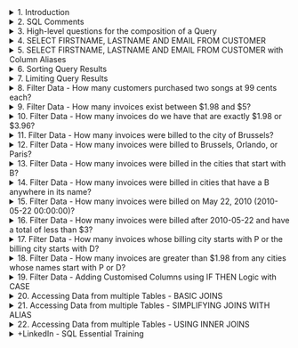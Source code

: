 <details>
<summary>1. Introduction </summary>

# Introduction

[https://sqlitebrowser.org/](https://sqlitebrowser.org/)

![image](https://github.com/omeatai/AI-and-Data-Science/assets/32337103/01970cf0-08fa-4879-b5d9-fdde92f5f5e9)
![image](https://github.com/omeatai/AI-and-Data-Science/assets/32337103/4e7a9d84-75e3-470d-b9d4-d0d60d004662)
![image](https://github.com/omeatai/AI-and-Data-Science/assets/32337103/c63b3ca3-6ca5-4db8-847a-d6fe99e49852)
![image](https://github.com/omeatai/AI-and-Data-Science/assets/32337103/732df91d-517d-4806-83ad-87f7520fae5d)
![image](https://github.com/omeatai/AI-and-Data-Science/assets/32337103/f86c2aeb-e487-4a21-addc-855cdc341b6a)
![image](https://github.com/omeatai/AI-and-Data-Science/assets/32337103/d1af7765-51a3-4c96-bf76-8d6731bb1d12)
![image](https://github.com/omeatai/AI-and-Data-Science/assets/32337103/a2b26072-fb01-4f45-b9a1-ba88b6fd28f2)

<img width="1327" alt="image" src="https://github.com/omeatai/AI-and-Data-Science/assets/32337103/41a516b7-c96b-4a36-9988-71f40af9b873">
<img width="1327" alt="image" src="https://github.com/omeatai/AI-and-Data-Science/assets/32337103/d35faea5-4387-4e1a-8d60-2148e8f43638">

# #END

</details>

<details>
<summary>2. SQL Comments </summary>

# SQL Comments

```sql
-- THIS IS A COMMENT

/*
THIS IS A COMMENT
THIS IS ANOTHER COMMENT

*/
```

```sql

/*
CREATED BY: WALTER SHIELDS
CREATE DATE: MM/DD/YYYY
DESCRIPTION: THIS IS THE STRUCTURE OF A BASIC QUERY

*/
```

# #END </details>

<details>
<summary>3. High-level questions for the composition of a Query </summary>

# High-level questions for the composition of a Query:

- What table within the database are we requesting data from?
- What fields within that table are we interested in?
- Do we want to exclude any data or filter or omit any range or time period?
- What does our query do?

# #END </details>

<details>
<summary>4. SELECT FIRSTNAME, LASTNAME AND EMAIL FROM CUSTOMER </summary>

# SELECT FIRSTNAME, LASTNAME AND EMAIL FROM CUSTOMER

```sql
/*
CREATED BY: IFEANYI OMEATA
CREATE DATE: 05/21/2024
DESCRIPTION: This query displays all customers first names, last names and email addresses
*/

SELECT
	FirstName,
	LastName,
	Email
FROM
	Customer
```

<img width="1327" alt="image" src="https://github.com/omeatai/AI-and-Data-Science/assets/32337103/c913434f-0eaf-4069-8f90-765880bcc718">
<img width="1327" alt="image" src="https://github.com/omeatai/AI-and-Data-Science/assets/32337103/01013a4f-539e-41ab-9508-74cb56206f99">

# #END </details>

<details>
<summary>5. SELECT FIRSTNAME, LASTNAME AND EMAIL FROM CUSTOMER with Column Aliases </summary>

# SELECT FIRSTNAME, LASTNAME AND EMAIL FROM CUSTOMER with Column Aliases

```sql
/*
CREATED BY: IFEANYI OMEATA
CREATE DATE: 05/21/2024
DESCRIPTION: This query displays all customers first names, last names and email addresses
*/

SELECT
	FirstName AS [Customer First Name],
	LastName AS "Customer Last Name",
	Email AS EMAIL
FROM
	Customer
```

<img width="1327" alt="image" src="https://github.com/omeatai/AI-and-Data-Science/assets/32337103/ad61bdef-7bbd-4da1-bfeb-7820f95cdca4">

# #END </details>

<details>
<summary>6. Sorting Query Results </summary>

# Sorting Query Results

## Order By Column Descending

```sql
/*
CREATED BY: IFEANYI OMEATA
CREATE DATE: 05/21/2024
DESCRIPTION: This query displays all customers first names, last names and email addresses
*/

SELECT
	FirstName AS [Customer First Name],
	LastName AS "Customer Last Name",
	Email AS EMAIL
FROM
	Customer
ORDER BY
	LastName
DESC
```

<img width="1283" alt="image" src="https://github.com/omeatai/AI-and-Data-Science/assets/32337103/98e468ec-d0fa-4a9b-88ea-f28b02100528">

## Order by Column Ascending

```sql
/*
CREATED BY: IFEANYI OMEATA
CREATE DATE: 05/21/2024
DESCRIPTION: This query displays all customers first names, last names and email addresses
*/

SELECT
	FirstName AS [Customer First Name],
	LastName AS "Customer Last Name",
	Email AS EMAIL
FROM
	Customer
ORDER BY
	LastName
ASC
```

<img width="1327" alt="image" src="https://github.com/omeatai/AI-and-Data-Science/assets/32337103/eb077893-57a4-4a2a-b52a-c87e399eb5af">

## Order by Multiple Columns

```sql
/*
CREATED BY: IFEANYI OMEATA
CREATE DATE: 05/21/2024
DESCRIPTION: This query displays all customers first names, last names and email addresses
*/

SELECT
	FirstName AS [Customer First Name],
	LastName AS "Customer Last Name",
	Email AS EMAIL
FROM
	Customer
ORDER BY
	FirstName ASC,
	LastName DESC

```

<img width="1327" alt="image" src="https://github.com/omeatai/AI-and-Data-Science/assets/32337103/538a47f7-8d0e-4f42-8e80-605139f81f40">

# #END </details>

<details>
<summary>7. Limiting Query Results </summary>

# Limiting Query Results

```sql
/*
CREATED BY: IFEANYI OMEATA
CREATE DATE: 05/21/2024
DESCRIPTION: This query displays all customers first names, last names and email addresses
*/

SELECT
	FirstName AS [Customer First Name],
	LastName AS "Customer Last Name",
	Email AS EMAIL
FROM
	Customer
ORDER BY
	FirstName ASC,
	LastName DESC
LIMIT
	5
```

<img width="1327" alt="image" src="https://github.com/omeatai/AI-and-Data-Science/assets/32337103/d687979f-9bf4-4872-af98-752bb4bbb09b">

# #END </details>

<details>
<summary>8. Filter Data - How many customers purchased two songs at 99 cents each?  </summary>

# Filter Data - How many customers purchased two songs at 99 cents each?

- there are tracks at 99 cents each, which is part of our question.
- two songs purchased at 99 cents each will total to $1.98.
- So let's take a look at our invoice table and if we scroll over to the total, we do see that there are invoices totaling $1.98.

```sql
/*
CREATED BY: IFEANYI OMEATA
CREATE DATE: 05/21/2024
DESCRIPTION: This query displays all customers first names, last names and email addresses
*/

SELECT
	CustomerId,
	InvoiceDate,
	BillingAddress,
	BillingCity,
	Total
FROM
	Invoice
WHERE
	Total = 1.98
ORDER BY
	CustomerId ASC
LIMIT
	500

```

<img width="1327" alt="image" src="https://github.com/omeatai/AI-and-Data-Science/assets/32337103/e96f63f7-6886-4057-9188-eefaab757c71">

![image](https://github.com/omeatai/AI-and-Data-Science/assets/32337103/1f168133-944b-419b-adda-d39cdbcc7689)

# #END </details>

<details>
<summary>9. Filter Data - How many invoices exist between $1.98 and $5?  </summary>

# Filter Data - How many invoices exist between $1.98 and $5?

- We would simply have to make an alteration to our WHERE clause.
- We're simply going to include the logical operator between $1.98 and $5.

```sql
/*
CREATED BY: IFEANYI OMEATA
CREATE DATE: 05/21/2024
DESCRIPTION: This query displays all customers first names, last names and email addresses
*/

SELECT
	CustomerId,
	InvoiceDate,
	BillingAddress,
	BillingCity,
	Total
FROM
	Invoice
WHERE
	Total BETWEEN 1.98 AND 5.00
ORDER BY
	CustomerId ASC
LIMIT
	500

```

<img width="1327" alt="image" src="https://github.com/omeatai/AI-and-Data-Science/assets/32337103/913089fa-c9c0-4ccf-b6e9-ea09e766ce12">

# #END </details>

<details>
<summary>10. Filter Data - How many invoices do we have that are exactly $1.98 or $3.96?  </summary>

# Filter Data - How many invoices do we have that are exactly $1.98 or $3.96?

```sql
/*
CREATED BY: IFEANYI OMEATA
CREATE DATE: 05/21/2024
DESCRIPTION: This query displays all customers first names, last names and email addresses
*/

SELECT
	CustomerId,
	InvoiceDate,
	BillingAddress,
	BillingCity,
	Total
FROM
	Invoice
WHERE
	Total IN (1.98, 3.96)
ORDER BY
	CustomerId ASC
LIMIT
	500

```

<img width="1327" alt="image" src="https://github.com/omeatai/AI-and-Data-Science/assets/32337103/f07b8a9c-43a4-4801-b357-7a71e66e6060">

# #END </details>

<details>
<summary>11. Filter Data - How many invoices were billed to the city of Brussels?  </summary>

# Filter Data - How many invoices were billed to the city of Brussels?

```sql
/*
CREATED BY: IFEANYI OMEATA
CREATE DATE: 05/21/2024
DESCRIPTION: This query displays all customers info per query instance
*/

SELECT
	CustomerId,
	InvoiceDate,
	BillingAddress,
	BillingCity,
	Total
FROM
	Invoice
WHERE
	BillingCity = 'Brussels'
ORDER BY
	CustomerId ASC
LIMIT
	500

```

<img width="1327" alt="image" src="https://github.com/omeatai/AI-and-Data-Science/assets/32337103/51529ad4-5e9b-4589-988e-e7a73b4f845e">
<img width="1327" alt="image" src="https://github.com/omeatai/AI-and-Data-Science/assets/32337103/ae17089e-2192-42df-b280-1e54eeecf386">

# #END </details>

<details>
<summary>12. Filter Data - How many invoices were billed to Brussels, Orlando, or Paris?  </summary>

# Filter Data - How many invoices were billed to Brussels, Orlando, or Paris?

```sql
/*
CREATED BY: IFEANYI OMEATA
CREATE DATE: 05/21/2024
DESCRIPTION: This query displays all customers info per query instance
*/

SELECT
	CustomerId,
	InvoiceDate,
	BillingAddress,
	BillingCity,
	Total
FROM
	Invoice
WHERE
	BillingCity IN ('Brussels', 'Orlando', 'Paris')
ORDER BY
	CustomerId ASC
LIMIT
	500

```

<img width="1327" alt="image" src="https://github.com/omeatai/AI-and-Data-Science/assets/32337103/32c6b549-c358-4a7c-b4a2-f04a41291cf5">

# #END </details>

<details>
<summary>13. Filter Data - How many invoices were billed in the cities that start with B?  </summary>

# Filter Data - How many invoices were billed in the cities that start with B?

```sql
/*
CREATED BY: IFEANYI OMEATA
CREATE DATE: 05/21/2024
DESCRIPTION: This query displays all customers info per query instance
*/

SELECT
	CustomerId,
	InvoiceDate,
	BillingAddress,
	BillingCity,
	Total
FROM
	Invoice
WHERE
	BillingCity LIKE 'B%'
ORDER BY
	CustomerId ASC
LIMIT
	500

```

<img width="1327" alt="image" src="https://github.com/omeatai/AI-and-Data-Science/assets/32337103/92a3eaee-9a17-44a9-a2a9-9bd111216dea">

# #END </details>

<details>
<summary>14. Filter Data - How many invoices were billed in cities that have a B anywhere in its name?  </summary>

# Filter Data - How many invoices were billed in cities that have a B anywhere in its name?

```sql
/*
CREATED BY: IFEANYI OMEATA
CREATE DATE: 05/21/2024
DESCRIPTION: This query displays all customers info per query instance
*/

SELECT
	CustomerId,
	InvoiceDate,
	BillingAddress,
	BillingCity,
	Total
FROM
	Invoice
WHERE
	BillingCity LIKE '%B%'
ORDER BY
	CustomerId ASC
LIMIT
	500

```

<img width="1327" alt="image" src="https://github.com/omeatai/AI-and-Data-Science/assets/32337103/3137beb5-1d6f-4797-b126-1bd0c6b2fdef">

# #END </details>

<details>
<summary>15. Filter Data - How many invoices were billed on May 22, 2010 (2010-05-22 00:00:00)?  </summary>

# Filter Data - How many invoices were billed on May 22, 2010 (2010-05-22 00:00:00)?

```sql
/*
CREATED BY: IFEANYI OMEATA
CREATE DATE: 05/21/2024
DESCRIPTION: This query displays all customers info per query instance
*/

SELECT
	CustomerId,
	InvoiceDate,
	BillingAddress,
	BillingCity,
	Total
FROM
	Invoice
WHERE
	Date(InvoiceDate) =  '2010-05-22'
	-- DateTime(InvoiceDate) =  '2010-05-22 00:00:00'
	-- InvoiceDate = '2010-05-22 00:00:00'
ORDER BY
	CustomerId ASC
LIMIT
	500

```

<img width="1327" alt="image" src="https://github.com/omeatai/AI-and-Data-Science/assets/32337103/2ded905e-dea9-43e3-aaeb-b48590fe4b21">
<img width="1327" alt="image" src="https://github.com/omeatai/AI-and-Data-Science/assets/32337103/fcd07f2a-1179-4c00-b470-ebd0b846cc37">

# #END </details>

<details>
<summary>16. Filter Data - How many invoices were billed after 2010-05-22 and have a total of less than $3?  </summary>

# Filter Data - How many invoices were billed after 2010-05-22 and have a total of less than $3?

```sql
/*
CREATED BY: IFEANYI OMEATA
CREATE DATE: 05/21/2024
DESCRIPTION: This query displays all customers info per query instance
*/

SELECT
	CustomerId,
	InvoiceDate,
	BillingAddress,
	BillingCity,
	Total
FROM
	Invoice
WHERE
	Date(InvoiceDate) >  '2010-05-22' AND Total < 3.00
ORDER BY
	InvoiceDate ASC
LIMIT
	500

```

<img width="1327" alt="image" src="https://github.com/omeatai/AI-and-Data-Science/assets/32337103/a1089361-3f6b-49c5-a460-b963f8e5cb74">

# #END </details>

<details>
<summary>17. Filter Data - How many invoices whose billing city starts with P or the billing city starts with D?  </summary>

# Filter Data - How many invoices whose billing city starts with P or the billing city starts with D?

```sql
/*
CREATED BY: IFEANYI OMEATA
CREATE DATE: 05/21/2024
DESCRIPTION: This query displays all customers info per query instance
*/

SELECT
	CustomerId,
	InvoiceDate,
	BillingAddress,
	BillingCity,
	Total
FROM
	Invoice
WHERE
	BillingCity LIKE  'P%'  OR BillingCity LIKE 'D%'
ORDER BY
	InvoiceDate ASC
LIMIT
	500

```

<img width="1327" alt="image" src="https://github.com/omeatai/AI-and-Data-Science/assets/32337103/851eb6a4-1661-4981-9628-305c9ba4bb5d">

# #END </details>

<details>
<summary>18. Filter Data - How many invoices are greater than $1.98 from any cities whose names start with P or D?  </summary>

# Filter Data - How many invoices are greater than $1.98 from any cities whose names start with P or D?

```sql
/*
CREATED BY: IFEANYI OMEATA
CREATE DATE: 05/21/2024
DESCRIPTION: This query displays all customers info per query instance
*/

SELECT
	CustomerId,
	InvoiceDate,
	BillingAddress,
	BillingCity,
	Total
FROM
	Invoice
WHERE
	Total > 1.98 AND (BillingCity LIKE 'P%' OR BillingCity LIKE 'D%')
ORDER BY
	InvoiceDate ASC
LIMIT
	500

```

<img width="1327" alt="image" src="https://github.com/omeatai/AI-and-Data-Science/assets/32337103/37b8079d-1224-4147-b7cb-a8d8d5343a76">

# #END </details>

<details>
<summary>19. Filter Data - Adding Customised Columns using IF THEN Logic with CASE  </summary>

# Filter Data - Adding Customised Columns using IF THEN Logic with CASE

## 1. WSDA Music Sales Goal:

- They want as many customers as possible to spend between $7.00 and $15.00.

## Sales Categories:

- Baseline Purchase - Between $0.99 and $1.99
- Low Purchase- Between $2.00 and $6.99
- Target Purchase Between $7.00 and $15.00
- Top Performer- Above $15.00

```sql
/*
CREATED BY: IFEANYI OMEATA
CREATE DATE: 05/21/2024
DESCRIPTION: This query displays all customers info per query instance
*/

SELECT
	CustomerId,
	InvoiceDate,
	BillingAddress,
	BillingCity,
	Total,
	CASE
		WHEN Total < 2.00 THEN 'Baseline Purchase'
		WHEN Total BETWEEN 2.00 AND 6.99 THEN 'Low Purchase'
		WHEN Total BETWEEN 7.00 AND 15.00 THEN 'Target Purchase'
		ELSE 'Top Performance'
		END AS PurchaseType,
	CASE
		WHEN Total < 7.00 THEN 'Low'
		WHEN Total > 6.99 THEN 'High'
		END AS Potential
FROM
	Invoice
WHERE
	Total > 1.98 AND (BillingCity LIKE 'P%' OR BillingCity LIKE 'D%')
ORDER BY
	InvoiceDate ASC
LIMIT
	500
	
```

<img width="1414" alt="image" src="https://github.com/omeatai/src-AI-Software/assets/32337103/0fe3fe64-1e0d-42b0-9b0f-0d38063f99f9">


## 2. Code Challenge: Categorize tracks by price

![image](https://github.com/omeatai/src-AI-Software/assets/32337103/b266d087-55c3-41d4-b500-314e7a7ed68c)
![image](https://github.com/omeatai/src-AI-Software/assets/32337103/4c5bbb82-ad47-4875-ab42-24422c288e46)

```sql
/*
CREATED BY: IFEANYI OMEATA
CREATE DATE: 05/25/2024
Description: This query selects track names, composers,
unit prices, and categorizes each track based on its price.
*/

SELECT 
    Name AS "Track Name",
    Composer,
    UnitPrice AS Price,
    CASE
        WHEN UnitPrice < 1.00 THEN 'Budget' 
        WHEN UnitPrice BETWEEN 1.00 AND 1.49 THEN 'Regular'
        WHEN UnitPrice BETWEEN 1.50 AND 1.99 THEN 'Premium'
        ELSE 'Exclusive'
		/*
		WHEN UnitPrice < 0.99 THEN "Budget'
		WHEN UnitPrice > 0.99 AND UnitPrice < 1.49 THEN 'Regular'
		WHEN UnitPrice > 1.49 AND UnitPrice < 1.99 THEN "Premium"
		ELSE 'Exclusive'
		*/
    END AS PriceCategory
FROM 
    Track
ORDER BY
    UnitPrice ASC;

```

<img width="1414" alt="image" src="https://github.com/omeatai/src-AI-Software/assets/32337103/78921320-c04d-441f-a390-1838ef7c9c59">

# #END </details>

<details>
<summary>20. Accessing Data from multiple Tables - BASIC JOINS </summary>

# Accessing Data from multiple Tables - BASIC JOINS

```sql
/*
CREATED BY: IFEANYI OMEATA
CREATE DATE: 05/25/2024
Description: JOINS
*/

SELECT 
    *
FROM 
    Invoice
INNER JOIN
	Customer
ON
	Invoice.CustomerId = Customer.CustomerId
ORDER BY
	Customer.CustomerId
	
```

<img width="1533" alt="image" src="https://github.com/omeatai/src-AI-Software/assets/32337103/8ace37e0-f4ac-49ba-b90a-d4c889be1ce8">

![image](https://github.com/omeatai/src-AI-Software/assets/32337103/dfb1d7ea-6b63-4749-a301-978feccb33a9)
![image](https://github.com/omeatai/src-AI-Software/assets/32337103/e38dd40a-9a39-4aa6-a7ef-a25dc77eba03)
![image](https://github.com/omeatai/src-AI-Software/assets/32337103/f1c33eeb-b386-455b-b87c-38c43469519f)

<img width="1456" alt="image" src="https://github.com/omeatai/src-AI-Software/assets/32337103/0cb7036c-92fa-40fb-990e-f2f07acf8cb2">
<img width="1500" alt="image" src="https://github.com/omeatai/src-AI-Software/assets/32337103/439e855f-d094-4e2a-8004-a07e527e822f">
<img width="1500" alt="image" src="https://github.com/omeatai/src-AI-Software/assets/32337103/4e3b795c-43eb-4a7c-8302-40cc445c1697">

# #END </details>

<details>
<summary>21. Accessing Data from multiple Tables - SIMPLIFYING JOINS WITH ALIAS </summary>

# Accessing Data from multiple Tables - SIMPLIFYING JOINS WITH ALIAS

```sql
/*
CREATED BY: IFEANYI OMEATA
CREATE DATE: 05/25/2024
Description: JOINS
*/

SELECT 
    c.LastName,
	c.FirstName,
	i.InvoiceId,
	i.CustomerId,
	i.InvoiceDate,
	i.Total
FROM 
    Invoice AS i
INNER JOIN
	Customer AS c
ON
	i.CustomerId = c.CustomerId
ORDER BY
	c.CustomerId
	
```

<img width="1533" alt="image" src="https://github.com/omeatai/src-AI-Software/assets/32337103/7f6aee53-4a1a-4bae-be0e-797234c87a3c">

# #END </details>

<details>
<summary>22. Accessing Data from multiple Tables - USING INNER JOINS </summary>

# Accessing Data from multiple Tables - USING INNER JOINS

```sql

```

# #END </details>

<details>
<summary>+LinkedIn - SQL Essential Training </summary>

## Install venv

```sql

```

```sql

```

# #END

</details>
